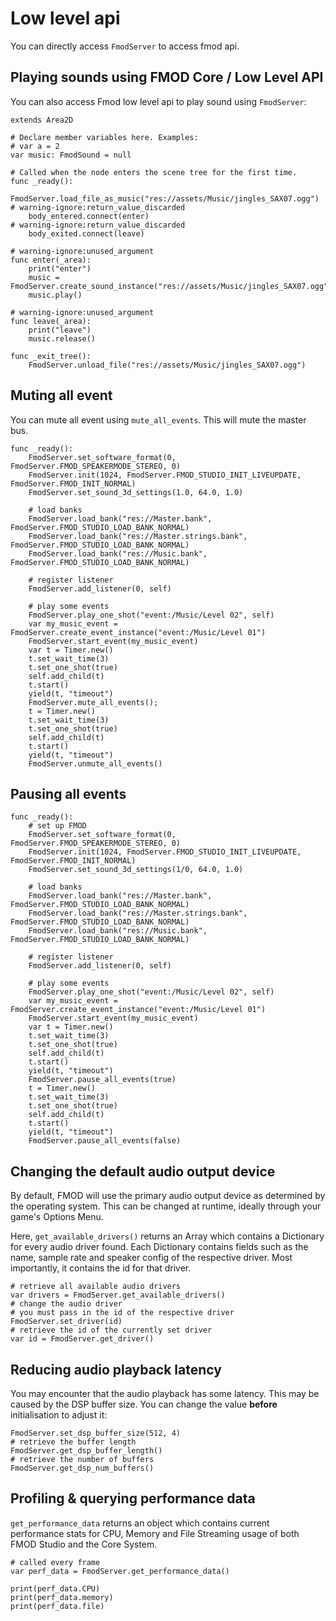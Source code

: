 # Low level api

You can directly access `FmodServer` to access fmod api.

## Playing sounds using FMOD Core / Low Level API

You can also access Fmod low level api to play sound using `FmodServer`:
```gdscript
extends Area2D

# Declare member variables here. Examples:
# var a = 2
var music: FmodSound = null

# Called when the node enters the scene tree for the first time.
func _ready():
	FmodServer.load_file_as_music("res://assets/Music/jingles_SAX07.ogg")
# warning-ignore:return_value_discarded
	body_entered.connect(enter)
# warning-ignore:return_value_discarded
	body_exited.connect(leave)

# warning-ignore:unused_argument
func enter(_area):
	print("enter")
	music = FmodServer.create_sound_instance("res://assets/Music/jingles_SAX07.ogg")
	music.play()
	
# warning-ignore:unused_argument
func leave(_area):
	print("leave")
	music.release()

func _exit_tree():
	FmodServer.unload_file("res://assets/Music/jingles_SAX07.ogg")
```

## Muting all event

You can mute all event using `mute_all_events`. This will mute the master bus.

```gdscript
func _ready():
	FmodServer.set_software_format(0, FmodServer.FMOD_SPEAKERMODE_STEREO, 0)
	FmodServer.init(1024, FmodServer.FMOD_STUDIO_INIT_LIVEUPDATE, FmodServer.FMOD_INIT_NORMAL)
	FmodServer.set_sound_3d_settings(1.0, 64.0, 1.0)
	
	# load banks
	FmodServer.load_bank("res://Master.bank", FmodServer.FMOD_STUDIO_LOAD_BANK_NORMAL)
	FmodServer.load_bank("res://Master.strings.bank", FmodServer.FMOD_STUDIO_LOAD_BANK_NORMAL)
	FmodServer.load_bank("res://Music.bank", FmodServer.FMOD_STUDIO_LOAD_BANK_NORMAL)
	
	# register listener
	FmodServer.add_listener(0, self)
	
	# play some events
	FmodServer.play_one_shot("event:/Music/Level 02", self)
	var my_music_event = FmodServer.create_event_instance("event:/Music/Level 01")
	FmodServer.start_event(my_music_event)
	var t = Timer.new()
	t.set_wait_time(3)
	t.set_one_shot(true)
	self.add_child(t)
	t.start()
	yield(t, "timeout")
	FmodServer.mute_all_events();
	t = Timer.new()
	t.set_wait_time(3)
	t.set_one_shot(true)
	self.add_child(t)
	t.start()
	yield(t, "timeout")
	FmodServer.unmute_all_events()
```

## Pausing all events

```gdscript
func _ready():
	# set up FMOD
	FmodServer.set_software_format(0, FmodServer.FMOD_SPEAKERMODE_STEREO, 0)
	FmodServer.init(1024, FmodServer.FMOD_STUDIO_INIT_LIVEUPDATE, FmodServer.FMOD_INIT_NORMAL)
	FmodServer.set_sound_3d_settings(1/0, 64.0, 1.0)
	
	# load banks
	FmodServer.load_bank("res://Master.bank", FmodServer.FMOD_STUDIO_LOAD_BANK_NORMAL)
	FmodServer.load_bank("res://Master.strings.bank", FmodServer.FMOD_STUDIO_LOAD_BANK_NORMAL)
	FmodServer.load_bank("res://Music.bank", FmodServer.FMOD_STUDIO_LOAD_BANK_NORMAL)
	
	# register listener
	FmodServer.add_listener(0, self)
	
	# play some events
	FmodServer.play_one_shot("event:/Music/Level 02", self)
	var my_music_event = FmodServer.create_event_instance("event:/Music/Level 01")
	FmodServer.start_event(my_music_event)
	var t = Timer.new()
	t.set_wait_time(3)
	t.set_one_shot(true)
	self.add_child(t)
	t.start()
	yield(t, "timeout")
	FmodServer.pause_all_events(true)
	t = Timer.new()
	t.set_wait_time(3)
	t.set_one_shot(true)
	self.add_child(t)
	t.start()
	yield(t, "timeout")
	FmodServer.pause_all_events(false)
```

## Changing the default audio output device

By default, FMOD will use the primary audio output device as determined by the operating system. This can be changed at runtime, ideally through your game's Options Menu.

Here, `get_available_drivers()` returns an Array which contains a Dictionary for every audio driver found. Each Dictionary contains fields such as the name, sample rate
and speaker config of the respective driver. Most importantly, it contains the id for that driver.

 ```gdscript
# retrieve all available audio drivers
var drivers = FmodServer.get_available_drivers()
 # change the audio driver
# you must pass in the id of the respective driver
FmodServer.set_driver(id)
 # retrieve the id of the currently set driver
var id = FmodServer.get_driver()
```

## Reducing audio playback latency

You may encounter that the audio playback has some latency. This may be caused by the DSP buffer size. You can change the value **before** initialisation to adjust it:
```gdscript
FmodServer.set_dsp_buffer_size(512, 4)
# retrieve the buffer length
FmodServer.get_dsp_buffer_length()
# retrieve the number of buffers
FmodServer.get_dsp_num_buffers()
```

## Profiling & querying performance data

`get_performance_data` returns an object which contains current performance stats for CPU, Memory and File Streaming usage of both FMOD Studio and the Core System.

```gdscript
# called every frame
var perf_data = FmodServer.get_performance_data()

print(perf_data.CPU)
print(perf_data.memory)
print(perf_data.file)
```
